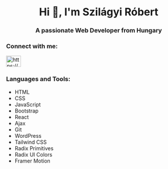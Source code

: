 <h1 align="center">Hi 👋, I'm Szilágyi Róbert</h1>
<h3 align="center">A passionate Web Developer from Hungary</h3>

<h3 align="left">Connect with me:</h3>
<p align="left">
<a href="https://fb.com/https://www.facebook.com/robert.szilagyi.944" target="blank"><img align="center" src="https://raw.githubusercontent.com/rahuldkjain/github-profile-readme-generator/master/src/images/icons/Social/facebook.svg" alt="https://www.facebook.com/robert.szilagyi.944" height="30" width="40" /></a>
</p>

<h3 align="left">Languages and Tools:</h3>
<ul>
  <li>HTML</li>
  <li>CSS</li>
  <li>JavaScript</li>
  <li>Bootstrap</li>
  <li>React</li>
  <li>Ajax</li>
  <li>Git</li>
  <li>WordPress</li>
<li>Tailwind CSS</li>
<li>Radix Primitives</li>
<li>Radix UI Colors</li>
<li>Framer Motion</li>
</ul>
